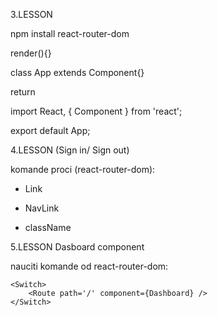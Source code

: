 

3.LESSON

npm install react-router-dom

render(){}

class App extends Component{}

return

import React, { Component } from 'react';

export default App;


4.LESSON (Sign in/ Sign out)

komande proci (react-router-dom):

- Link

- NavLink

- className


5.LESSON Dasboard component

nauciti komande od react-router-dom:

	<Switch>
		<Route path='/' component={Dashboard} />
	</Switch>


